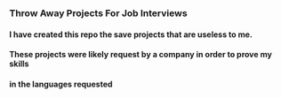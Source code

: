 ### Throw Away Projects For Job Interviews
#### I have created this repo the save projects that are useless to me.
#### These projects were likely request by a company in order to prove my skills
#### in the languages requested
